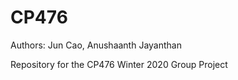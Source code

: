# CP476

Authors: Jun Cao, Anushaanth Jayanthan

Repository for the CP476 Winter 2020 Group Project 